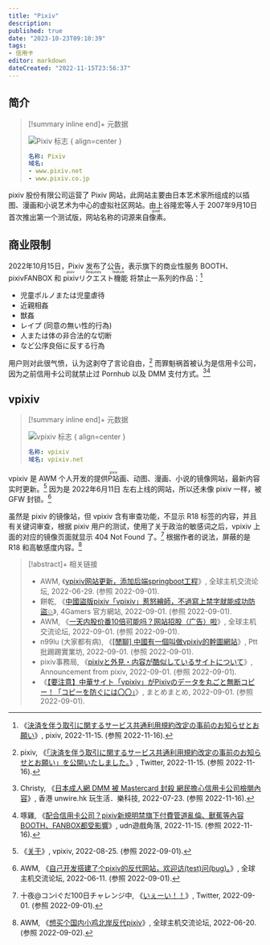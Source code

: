 ```yaml
---
title: "Pixiv"
description:
published: true
date: "2023-10-23T09:10:39"
tags:
- 信用卡
editor: markdown
dateCreated: "2022-11-15T23:56:37"
---
```


## 简介

> [!summary inline end]+ 元数据
>
> ![Pixiv 标志](https://s3.tebi.io/ggame/ShareX/company_Pixiv_logo.svg)
> { align=center }
>
> ```yaml
> 名称: Pixiv
> 域名:
> - www.pixiv.net
> - www.pixiv.co.jp
> ```

pixiv 股份有限公司运营了 Pixiv 网站，此网站主要由日本艺术家所组成的以插图、漫画和小说艺术为中心的虚拟社区网站。由上谷隆宏等人于 2007年9月10日 首次推出第一个测试版，网站名称的词源来自<ruby>像素<rp>(</rp><rt>pixel</rt><rp>)</rp></ruby>。 

## 商业限制

2022年10月15日，Pixiv 发布了公告，表示旗下的商业性服务 BOOTH、pixivFANBOX 和 <ruby>pixivリクエスト機能<rp>(</rp><rt>pixiv Requests feature</rt><rp>)</rp></ruby> 将禁止一系列的作品：[^8788]

[^8788]: 《[決済を伴う取引に関するサービス共通利用規約改定の事前のお知らせとお願い](https://web.archive.org/web/20221115135511/https://www.pixiv.net/info.php?id=8788)》, pixiv, 2022-11-15. (参照 2022-11-16).

+   児童ポルノまたは児童虐待
+   近親相姦
+   獣姦
+   レイプ (同意の無い性的行為)
+   人または体の非合法的な切断　
+   など公序良俗に反する行為

用户则对此很气愤，认为这剥夺了言论自由，[^86787] 而罪魁祸首被认为是信用卡公司，因为之前信用卡公司就禁止过 Pornhub 以及 DMM 支付方式。[^mf][^6767398]

[^86787]: pixiv, 《[「決済を伴う取引に関するサービス共通利用規約改定の事前のお知らせとお願い」を公開いたしました。](https://web.archive.org/web/20221115100620/https://twitter.com/pixiv/status/1592431082208886787)》, Twitter, 2022-11-15. (参照 2022-11-16).

[^mf]: Christy, 《[日本成人網 DMM 被 Mastercard 封殺 網民擔心信用卡公司檢閱內容](https://web.archive.org/web/20220723224343/https://unwire.hk/2022/07/23/mastercard-fanza/fun-tech/)》, 香港 unwire.hk 玩生活．樂科技, 2022-07-23. (参照 2022-11-16).

[^6767398]: 啄雞, 《[配合信用卡公司？pixiv新規明禁旗下付費管道亂倫、獸蕉等內容 BOOTH、FANBOX都受影響](https://web.archive.org/web/20221115161814/https://game.udn.com/game/story/122089/6767398)》, udn遊戲角落, 2022-11-15. (参照 2022-11-16).

## vpixiv

> [!summary inline end]+ 元数据
>
> ![vpixiv 标志](https://s3.tebi.io/ggame/website/vpixiv/logo.png)
> { align=center }
>
> ```yaml
> 名称: vpixiv
> 域名: vpixiv.net
> ```

vpixiv 是 AWM 个人开发的提供<ruby>P站<rp>(</rp><rt>pixiv</rt><rp>)</rp></ruby>画、动图、漫画、小说的镜像网站，最新内容实时更新。[^info] 因为是 2022年6月11日 左右上线的网站，所以还未像 pixiv 一样，被 GFW 封锁。[^8hqbO]

[^info]: 《[关于](https://web.archive.org/web/20220825211810/https://www.vpixiv.net/)》, vpixiv, 2022-08-25. (参照 2022-09-01).

[^8hqbO]: AWM, 《[自己开发搭建了个pixiv的反代网站，欢迎访(test)问(bug)。](https://archive.ph/8hqbO "https://hostloc.com/thread-1031271-2-1.html")》, 全球主机交流论坛, 2022-06-11. (参照 2022-09-01).

虽然是 pixiv 的镜像站，但 vpixiv 含有审查功能，不显示 R18 标签的内容，并且有关键词审查，根据 pixiv 用户的测试，使用了关于政治的敏感词之后，vpixiv 上面的对应的镜像页面就显示 404 Not Found 了。[^44866] 根据作者的说法，屏蔽的是 R18 和高敏感度内容。[^1035233]

[^44866]: 十夜@コンiぐだ100日チャレンジ中, 《[いぇーい！！](https://web.archive.org/web/20220901120608/https://twitter.com/touya_touya_00/status/1565204748382244866)》, Twitter, 2022-09-01. (参照 2022-09-01).

[^1035233]: AWM, 《[想买个国内小鸡北岸反代pixiv](https://web.archive.org/web/20220902031806/https://hostloc.com/thread-1035233-1-1.html)》, 全球主机交流论坛, 2022-06-20. (参照 2022-09-02).

> [!abstract]+ 相关链接
>
> +   AWM, 《[vpixiv网站更新，添加后端springboot工程](https://web.archive.org/web/20220901113127/https://hostloc.com/thread-1039411-1-1.html)》, 全球主机交流论坛, 2022-06-29. (参照 2022-09-01).
> +   餅乾, 《[中國盜版pixiv「vpixiv」惹怒繪師，不過寫上禁字就能成功防盜💥](https://web.archive.org/web/20220901110422/https://www.4gamers.com.tw/news/detail/54884/vpixiv-disputation-)》, 4Gamers 官方網站, 2022-09-01. (参照 2022-09-01).
> +   AWM, 《[一天内股价番10倍可能吗？网站招股（广告）啦](https://web.archive.org/web/20220901112309/https://hostloc.com/thread-1068671-1-1.html)》, 全球主机交流论坛, 2022-09-01. (参照 2022-09-01).
> +   n99lu (大家都有病), 《[[閒聊] 中國有一個叫做vpixiv的幹圖網站](https://web.archive.org/web/20220901110207/https://www.ptt.cc/bbs/C_Chat/M.1662014354.A.1D6.html)》, Ptt 批踢踢實業坊, 2022-09-01. (参照 2022-09-01).
> +   pixiv事務局, 《[pixivと外見・内容が酷似しているサイトについて](https://web.archive.org/web/20220901120317/https://www.pixiv.net/info.php?id=8490)》, Announcement from pixiv, 2022-09-01. (参照 2022-09-01).
> +   《[【要注意】中華サイト「vpixiv」がPixivのデータを丸ごと無断コピー！「コピーを防ぐには〇〇」](https://web.archive.org/web/20220901120801/https://matomame.jp/user/yonepo665/32cabdd9a6a9f4332013)》, まとめまとめ, 2022-09-01. (参照 2022-09-01).

